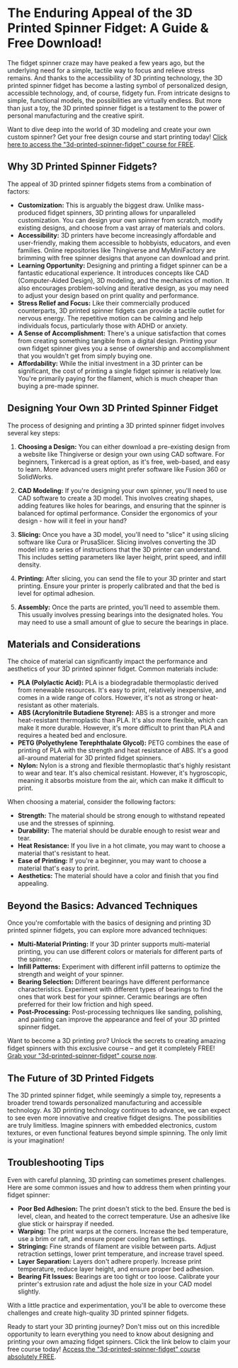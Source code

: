 # The Enduring Appeal of the 3D Printed Spinner Fidget: A Guide & Free Download!

The fidget spinner craze may have peaked a few years ago, but the underlying need for a simple, tactile way to focus and relieve stress remains. And thanks to the accessibility of 3D printing technology, the 3D printed spinner fidget has become a lasting symbol of personalized design, accessible technology, and, of course, fidgety fun. From intricate designs to simple, functional models, the possibilities are virtually endless.  But more than just a toy, the 3D printed spinner fidget is a testament to the power of personal manufacturing and the creative spirit.

Want to dive deep into the world of 3D modeling and create your own custom spinner? Get your free design course and start printing today! [Click here to access the "3d-printed-spinner-fidget" course for FREE](https://udemywork.com/3d-printed-spinner-fidget).

## Why 3D Printed Spinner Fidgets?

The appeal of 3D printed spinner fidgets stems from a combination of factors:

*   **Customization:** This is arguably the biggest draw. Unlike mass-produced fidget spinners, 3D printing allows for unparalleled customization. You can design your own spinner from scratch, modify existing designs, and choose from a vast array of materials and colors.
*   **Accessibility:** 3D printers have become increasingly affordable and user-friendly, making them accessible to hobbyists, educators, and even families. Online repositories like Thingiverse and MyMiniFactory are brimming with free spinner designs that anyone can download and print.
*   **Learning Opportunity:** Designing and printing a fidget spinner can be a fantastic educational experience. It introduces concepts like CAD (Computer-Aided Design), 3D modeling, and the mechanics of motion. It also encourages problem-solving and iterative design, as you may need to adjust your design based on print quality and performance.
*   **Stress Relief and Focus:** Like their commercially produced counterparts, 3D printed spinner fidgets can provide a tactile outlet for nervous energy. The repetitive motion can be calming and help individuals focus, particularly those with ADHD or anxiety.
*   **A Sense of Accomplishment:** There's a unique satisfaction that comes from creating something tangible from a digital design. Printing your own fidget spinner gives you a sense of ownership and accomplishment that you wouldn't get from simply buying one.
*   **Affordability:** While the initial investment in a 3D printer can be significant, the cost of printing a single fidget spinner is relatively low.  You're primarily paying for the filament, which is much cheaper than buying a pre-made spinner.

## Designing Your Own 3D Printed Spinner Fidget

The process of designing and printing a 3D printed spinner fidget involves several key steps:

1.  **Choosing a Design:** You can either download a pre-existing design from a website like Thingiverse or design your own using CAD software. For beginners, Tinkercad is a great option, as it's free, web-based, and easy to learn. More advanced users might prefer software like Fusion 360 or SolidWorks.

2.  **CAD Modeling:** If you're designing your own spinner, you'll need to use CAD software to create a 3D model. This involves creating shapes, adding features like holes for bearings, and ensuring that the spinner is balanced for optimal performance. Consider the ergonomics of your design - how will it feel in your hand?

3.  **Slicing:** Once you have a 3D model, you'll need to "slice" it using slicing software like Cura or PrusaSlicer. Slicing involves converting the 3D model into a series of instructions that the 3D printer can understand. This includes setting parameters like layer height, print speed, and infill density.

4.  **Printing:** After slicing, you can send the file to your 3D printer and start printing.  Ensure your printer is properly calibrated and that the bed is level for optimal adhesion.

5.  **Assembly:** Once the parts are printed, you'll need to assemble them. This usually involves pressing bearings into the designated holes.  You may need to use a small amount of glue to secure the bearings in place.

## Materials and Considerations

The choice of material can significantly impact the performance and aesthetics of your 3D printed spinner fidget. Common materials include:

*   **PLA (Polylactic Acid):** PLA is a biodegradable thermoplastic derived from renewable resources. It's easy to print, relatively inexpensive, and comes in a wide range of colors. However, it's not as strong or heat-resistant as other materials.
*   **ABS (Acrylonitrile Butadiene Styrene):** ABS is a stronger and more heat-resistant thermoplastic than PLA. It's also more flexible, which can make it more durable. However, it's more difficult to print than PLA and requires a heated bed and enclosure.
*   **PETG (Polyethylene Terephthalate Glycol):** PETG combines the ease of printing of PLA with the strength and heat resistance of ABS. It's a good all-around material for 3D printed fidget spinners.
*   **Nylon:** Nylon is a strong and flexible thermoplastic that's highly resistant to wear and tear. It's also chemical resistant. However, it's hygroscopic, meaning it absorbs moisture from the air, which can make it difficult to print.

When choosing a material, consider the following factors:

*   **Strength:** The material should be strong enough to withstand repeated use and the stresses of spinning.
*   **Durability:** The material should be durable enough to resist wear and tear.
*   **Heat Resistance:** If you live in a hot climate, you may want to choose a material that's resistant to heat.
*   **Ease of Printing:** If you're a beginner, you may want to choose a material that's easy to print.
*   **Aesthetics:** The material should have a color and finish that you find appealing.

## Beyond the Basics: Advanced Techniques

Once you're comfortable with the basics of designing and printing 3D printed spinner fidgets, you can explore more advanced techniques:

*   **Multi-Material Printing:** If your 3D printer supports multi-material printing, you can use different colors or materials for different parts of the spinner.
*   **Infill Patterns:** Experiment with different infill patterns to optimize the strength and weight of your spinner.
*   **Bearing Selection:** Different bearings have different performance characteristics. Experiment with different types of bearings to find the ones that work best for your spinner.  Ceramic bearings are often preferred for their low friction and high speed.
*   **Post-Processing:** Post-processing techniques like sanding, polishing, and painting can improve the appearance and feel of your 3D printed spinner fidget.

Want to become a 3D printing pro?  Unlock the secrets to creating amazing fidget spinners with this exclusive course – and get it completely FREE!  [Grab your "3d-printed-spinner-fidget" course now](https://udemywork.com/3d-printed-spinner-fidget).

## The Future of 3D Printed Fidgets

The 3D printed spinner fidget, while seemingly a simple toy, represents a broader trend towards personalized manufacturing and accessible technology. As 3D printing technology continues to advance, we can expect to see even more innovative and creative fidget designs.  The possibilities are truly limitless.  Imagine spinners with embedded electronics, custom textures, or even functional features beyond simple spinning.  The only limit is your imagination!

## Troubleshooting Tips

Even with careful planning, 3D printing can sometimes present challenges. Here are some common issues and how to address them when printing your fidget spinner:

*   **Poor Bed Adhesion:** The print doesn't stick to the bed.  Ensure the bed is level, clean, and heated to the correct temperature. Use an adhesive like glue stick or hairspray if needed.
*   **Warping:** The print warps at the corners.  Increase the bed temperature, use a brim or raft, and ensure proper cooling fan settings.
*   **Stringing:** Fine strands of filament are visible between parts.  Adjust retraction settings, lower print temperature, and increase travel speed.
*   **Layer Separation:** Layers don't adhere properly.  Increase print temperature, reduce layer height, and ensure proper bed adhesion.
*   **Bearing Fit Issues:** Bearings are too tight or too loose.  Calibrate your printer's extrusion rate and adjust the hole size in your CAD model slightly.

With a little practice and experimentation, you'll be able to overcome these challenges and create high-quality 3D printed spinner fidgets.

Ready to start your 3D printing journey? Don't miss out on this incredible opportunity to learn everything you need to know about designing and printing your own amazing fidget spinners.  Click the link below to claim your free course today! [Access the "3d-printed-spinner-fidget" course absolutely FREE](https://udemywork.com/3d-printed-spinner-fidget).
